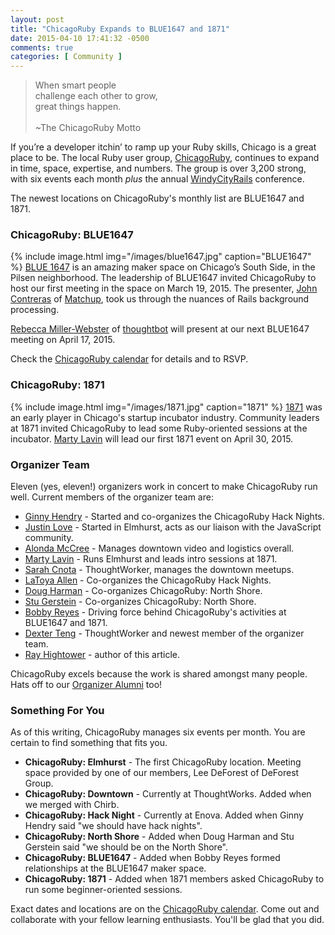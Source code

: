 ```yaml
---
layout: post
title: "ChicagoRuby Expands to BLUE1647 and 1871"
date: 2015-04-10 17:41:32 -0500
comments: true
categories: [ Community ]
---
```

>When smart people<br/>
>challenge each other to grow,<br/>
>great things happen.<br/>
>&nbsp;<br/>
>~The ChicagoRuby Motto

If you’re a developer itchin’ to ramp up your Ruby skills, Chicago is a great place to be. The local Ruby user group, [ChicagoRuby](http://www.chicagoruby.org), continues to expand in time, space, expertise, and numbers. The group is over 3,200 strong, with six events each month _plus_ the annual [WindyCityRails](http://windycityrails.org) conference. 

The newest locations on ChicagoRuby's monthly list are BLUE1647 and 1871.
<!--more-->
### ChicagoRuby: BLUE1647
{% include image.html img="/images/blue1647.jpg" caption="BLUE1647" %}
[BLUE 1647](http://www.blue1647.com/) is an amazing maker space on Chicago’s South Side, in the Pilsen neighborhood. The leadership of BLUE1647 invited ChicagoRuby to host our first meeting in the space on March 19, 2015. The presenter, [John Contreras](https://twitter.com/johnnycon) of [Matchup](http://matchup.io), took us through the nuances of Rails background processing.

[Rebecca Miller-Webster](https://twitter.com/rmillerwebster) of [thoughtbot](http://thoughtbot.com) will present at our next BLUE1647 meeting on April 17, 2015.

Check the [ChicagoRuby calendar](http://meetup.com/chicagoruby) for details and to RSVP.

### ChicagoRuby: 1871
{% include image.html img="/images/1871.jpg" caption="1871" %}
[1871](http://www.1871.com) was an early player in Chicago's startup incubator industry. Community leaders at 1871 invited ChicagoRuby to lead some Ruby-oriented sessions at the incubator. [Marty Lavin](http://www.meetup.com/ChicagoRuby/members/1345203/) will lead our first 1871 event on April 30, 2015.

### Organizer Team
Eleven (yes, eleven!) organizers work in concert to make ChicagoRuby run well. Current members of the organizer team are:

* [Ginny Hendry](http://twitter.com/ginnyhendry) - Started and co-organizes the ChicagoRuby Hack Nights.
* [Justin Love](http://twitter.com/wondible) - Started in Elmhurst, acts as our liaison with the JavaScript community.
* [Alonda McCree](http://twitter.com/themccreefiles) - Manages downtown video and logistics overall.
* [Marty Lavin](http://www.meetup.com/ChicagoRuby/members/1345203/) - Runs Elmhurst and leads intro sessions at 1871.
* [Sarah Cnota](http://www.meetup.com/ChicagoRuby/members/13059934/) - ThoughtWorker, manages the downtown meetups.
* [LaToya Allen](https://twitter.com/HashtagLaToya) - Co-organizes the ChicagoRuby Hack Nights.
* [Doug Harman](http://www.meetup.com/ChicagoRuby/members/61690512/) - Co-organizes ChicagoRuby: North Shore.
* [Stu Gerstein](http://www.meetup.com/ChicagoRuby/members/13463131/) - Co-organizes ChicagoRuby: North Shore.
* [Bobby Reyes](https://twitter.com/bobbyreys) - Driving force behind ChicagoRuby's activities at BLUE1647 and 1871.
* [Dexter Teng](http://www.meetup.com/ChicagoRuby/members/185776457/) - ThoughtWorker and newest member of the organizer team.
* [Ray Hightower](http://twitter.com/rayhightower) - author of this article.

ChicagoRuby excels because the work is shared amongst many people. Hats off to our [Organizer Alumni](http://www.chicagoruby.org/about/organizers/) too!

### Something For You
As of this writing, ChicagoRuby manages six events per month. You are certain to find something that fits you.

* **ChicagoRuby: Elmhurst** - The first ChicagoRuby location. Meeting space provided by one of our members, Lee DeForest of DeForest Group.
* **ChicagoRuby: Downtown** - Currently at ThoughtWorks. Added when we merged with Chirb.
* **ChicagoRuby: Hack Night** - Currently at Enova. Added when Ginny Hendry said "we should have hack nights".
* **ChicagoRuby: North Shore** - Added when Doug Harman and Stu Gerstein said "we should be on the North Shore".
* **ChicagoRuby: BLUE1647** - Added when Bobby Reyes formed relationships at the BLUE1647 maker space.
* **ChicagoRuby: 1871** - Added when 1871 members asked ChicagoRuby to run some beginner-oriented sessions.

Exact dates and locations are on the [ChicagoRuby calendar](http://www.meetup.com/ChicagoRuby/events/). Come out and collaborate with your fellow learning enthusiasts. You'll be glad that you did.

